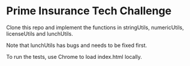 # Prime Insurance Tech Challenge

<p>Clone this repo and implement the functions in stringUtils, numericUtils, licenseUtils and lunchUtils.</p>
<p>Note that lunchUtils has bugs and needs to be fixed first.</p>
<p>To run the tests, use Chrome to load index.html locally.</p>
